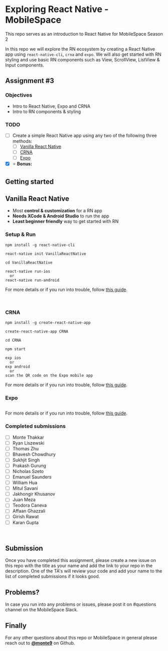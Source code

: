 # Exploring React Native - MobileSpace

This repo serves as an introduction to React Native for MobileSpace Season 2

In this repo we will explore the RN ecosystem by creating a React Native app using `react-native-cli`, `crna` and `expo`. We will also get started with RN styling and use basic RN components such as View, ScrollView, ListView & Input components.

## Assignment #3

### Objectives

- Intro to React Native, Expo and CRNA
- Intro to RN components & styling

### TODO

- [ ] Create a simple React Native app using any two of the following three methods:
  - [ ] [Vanilla React Native](https://facebook.github.io/react-native/)
  - [ ] [CRNA](https://github.com/react-community/create-react-native-app)
  - [ ] [Expo](https://expo.io)

- [x] :star: **Bonus:**

## Getting started

## Vanilla React Native

- Most **control & customization** for a RN app
- **Needs XCode & Android Studio** to run the app
- **Least beginner friendly** way to get started with RN

### Setup & Run

```
npm install -g react-native-cli

react-native init VanillaReactNative

cd VanillaReactNative

react-native run-ios
  or
react-native run-android
```

For more details or if you run into trouble, follow [this guide](https://facebook.github.io/react-native/docs/getting-started.html#installing-dependencies).

<br />

### CRNA

```
npm install -g create-react-native-app

create-react-native-app CRNA

cd CRNA

npm start

exp ios
  or
exp android
  or
scan the QR code on the Expo mobile app
```

For more details or if you run into trouble, follow [this guide](https://github.com/react-community/create-react-native-app#quick-overview).

### Expo

```

```

For more details or if you run into trouble, follow [this guide](https://docs.expo.io/versions/latest/guides/up-and-running.html).

### Completed submissions

- [ ] Monte Thakkar
- [ ] Ryan Liszewski
- [ ] Thomas Zhu
- [ ] Bhavesh Chowdhury
- [ ] Sukhjit Singh
- [ ] Prakash Gurung
- [ ] Nicholas Szeto
- [ ] Emanuel Saunders
- [ ] William Hua
- [ ] Mitul Savani
- [ ] Jakhongir Khusanov
- [ ] Juan Meza
- [ ] Teodora Caneva
- [ ] Affaan Ghazzali
- [ ] Girish Rawat
- [ ] Karan Gupta

<br />

## Submission

Once you have completed this assignment, please create a new issue on this repo with the title as your name and add the link to your repo in the description. One of the TA's will review your code and add your name to the list of completed submissions if it looks good.

## Problems?

In case you run into any problems or issues, please post it on #questions channel on the MobileSpace Slack.

## Finally

For any other questions about this repo or MobileSpace in general please reach out to [**@monte9**](https://github.com/monte9) on Github.